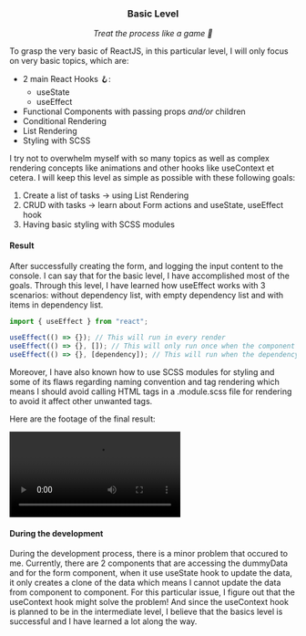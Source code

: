 <div align="center">
  <h3>Basic Level</h3>
  <p><i>Treat the process like a game 🏅</i></p>
</div>

To grasp the very basic of ReactJS, in this particular level, I will only focus
on very basic topics, which are:

- 2 main React Hooks 🪝:
  - useState
  - useEffect
- Functional Components with passing props _and/or_ children
- Conditional Rendering
- List Rendering
- Styling with SCSS

I try not to overwhelm myself with so many topics as well as complex rendering
concepts like animations and other hooks like useContext et cetera. I will keep
this level as simple as possible with these following goals:

1. Create a list of tasks → using List Rendering
2. CRUD with tasks → learn about Form actions and useState, useEffect hook
3. Having basic styling with SCSS modules

#### Result

After successfully creating the form, and logging the input content to the
console. I can say that for the basic level, I have accomplished most of the goals.
Through this level, I have learned how useEffect works with 3 scenarios: without
dependency list, with empty dependency list and with items in dependency list.

```javascript
import { useEffect } from "react";

useEffect(() => {}); // This will run in every render
useEffect(() => {}, []); // This will only run once when the component is mounted
useEffect(() => {}, [dependency]); // This will run when the dependency is changed
```

Moreover, I have also known how to use SCSS modules for styling and some of its
flaws regarding naming convention and tag rendering which means I should avoid
calling HTML tags in a .module.scss file for rendering to avoid it affect other
unwanted tags.

Here are the footage of the final result:

![Result][Result-Video]

#### During the development

During the development process, there is a minor problem that occured to me.
Currently, there are 2 components that are accessing the dummyData and for the
form component, when it use useState hook to update the data, it only creates a
clone of the data which means I cannot update the data from component to component.
For this particular issue, I figure out that the useContext hook might solve the
problem! And since the useContext hook is planned to be in the intermediate level,
I believe that the basics level is successful and I have learned a lot along the
way.

[Result-Video]: media/basics/result-video-basic-level.mov
